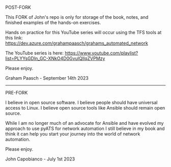 POST-FORK

This FORK of John's repo is only for storage of the book, notes, and finished examples of the hands-on exercises.

Hands on practice for this YouTube series will occur using the TFS tools at this link:
https://dev.azure.com/grahampaasch/grahams_automated_network

The YouTube series is here:
https://www.youtube.com/playlist?list=PLYYsGDln_GC-XNkO4D0GvuIQIlqZVPMzy

Please enjoy.

Graham Paasch - September 14th 2023

--------------
PRE-FORK

I believe in open source software. I believe people should have universal access to Linux. I believe open source tools like Ansible should remain open source. 

While I am no longer much of an advocate for Ansible and have evolved my approach to use pyATS for network automation I still believe in my book and think it can help you start your journey into the world of network automation. 

Please enjoy. 

John Capobianco - July 1st 2023
